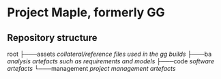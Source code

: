 # Project Maple, formerly GG

## Repository structure

root
├───assets *collateral/reference files used in the gg builds*
├───ba *analysis artefacts such as requirements and models*
├───code *software artefacts*
└───management *project management artefacts*

